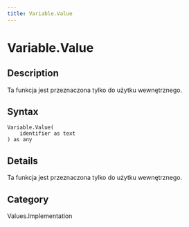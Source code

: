 ```yaml
---
title: Variable.Value
---
```


# Variable.Value


## Description

Ta funkcja jest przeznaczona tylko do użytku wewnętrznego.


## Syntax

```powerquery
Variable.Value(
    identifier as text
) as any
```


## Details

Ta funkcja jest przeznaczona tylko do użytku wewnętrznego.



## Category
Values.Implementation
